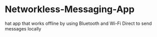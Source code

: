 # Networkless-Messaging-App
hat app that works offline by using Bluetooth and Wi-Fi Direct to send messages locally
